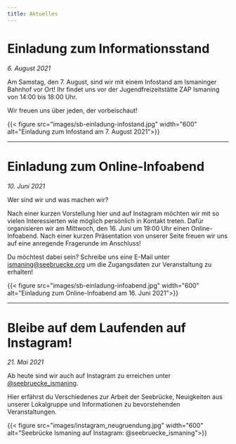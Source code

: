 ```yaml
---
title: Aktuelles
---
```


# Einladung zum Informationsstand

_6. August 2021_

Am Samstag, den 7. August, sind wir mit einem Infostand am Ismaninger Bahnhof vor Ort!
Ihr findet uns vor der Jugendfreizeitstätte ZAP Ismaning von 14:00 bis 18:00 Uhr.

Wir freuen uns über jeden, der vorbeischaut!

{{< figure src="images/sb-einladung-infostand.jpg" width="600" alt="Einladung zum Infostand am 7. August 2021">}}

---

# Einladung zum Online-Infoabend

_10. Juni 2021_

Wer sind wir und was machen wir?

Nach einer kurzen Vorstellung hier und auf Instagram möchten wir mit so vielen Interessierten wie möglich persönlich in Kontakt treten. Dafür organisieren wir am Mittwoch, den 16. Juni um 19:00 Uhr einen Online-Infoabend. Nach einer kurzen Präsentation von unserer Seite freuen wir uns auf eine anregende Fragerunde im Anschluss!

Du möchtest dabei sein? Schreibe uns eine E-Mail unter ismaning@seebruecke.org um die Zugangsdaten zur Veranstaltung zu erhalten!

{{< figure src="images/sb-einladung-infoabend.jpg" width="600" alt="Einladung zum Online-Infoabend am 16. Juni 2021">}}

---

# Bleibe auf dem Laufenden auf Instagram!

_21. Mai 2021_

Ab heute sind wir auch auf Instagram zu erreichen unter [@seebruecke_ismaning](https://instagram.com/seebruecke_ismaning).

Hier erfährst du Verschiedenes zur Arbeit der Seebrücke, Neuigkeiten aus unserer Lokalgruppe und Informationen zu bevorstehenden Veranstaltungen.

{{< figure src="images/instagram_neugruendung.jpg" width="600" alt="Seebrücke Ismaning auf Instagram: @seebruecke_ismaning">}}
